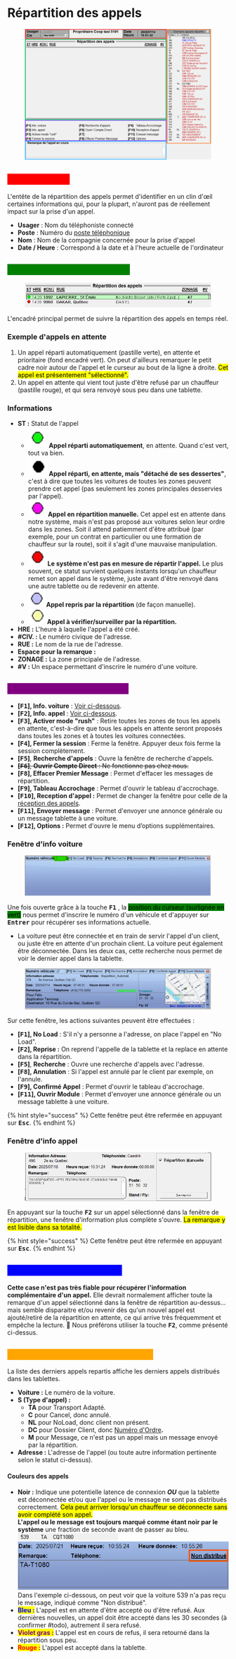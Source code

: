 # Répartition des appels

<figure><img src="../../.gitbook/assets/repartition-1 (1).png" alt=""><figcaption></figcaption></figure>

## <mark style="color:red;background-color:red;">Rouge, entête</mark>

L'entête de la répartition des appels permet d'identifier en un clin d'œil certaines informations qui, pour la plupart, n'auront pas de réellement impact sur la prise d'un appel.

* **Usager** : Nom du téléphoniste connecté
* **Poste** : Numéro du [poste téléphonique](../../5.-postes.md)
* **Nom** : Nom de la compagnie concernée pour la prise d'appel
* **Date / Heure** : Correspond à la date et à l'heure actuelle de l'ordinateur

## <mark style="color:green;background-color:green;">Vert, répartition des appels</mark>

<figure><img src="../../.gitbook/assets/image (11).png" alt=""><figcaption></figcaption></figure>

L'encadré principal permet de suivre la répartition des appels en temps réel.

### Exemple d'appels en attente

1. Un appel réparti automatiquement (pastille verte), en attente et prioritaire (fond encadré vert). On peut d'ailleurs remarquer le petit cadre noir autour de l'appel et le curseur au bout de la ligne à droite. <mark style="background-color:yellow;">Cet appel est présentement "sélectionné".</mark>
2. Un appel en attente qui vient tout juste d'être refusé par un chauffeur (pastille rouge), et qui sera renvoyé sous peu dans une tablette.

### Informations

* **ST :** Statut de l'appel
  * <img src="../../.gitbook/assets/image (12).png" alt="" data-size="line"> **Appel réparti automatiquement**, en attente. Quand c'est vert, tout va bien.
  * <img src="../../.gitbook/assets/image (13).png" alt="" data-size="line">**Appel réparti, en attente, mais "détaché de ses dessertes"**, c'est à dire que toutes les voitures de toutes les zones peuvent prendre cet appel (pas seulement les zones principales desservies par l'appel).
  * <img src="../../.gitbook/assets/image (14).png" alt="" data-size="line">**Appel en répartition manuelle.** Cet appel est en attente dans notre système, mais n'est pas proposé aux voitures selon leur ordre dans les zones. Soit il attend patiemment d'être attribué (par exemple, pour un contrat en particulier ou une formation de chauffeur sur la route), soit il s'agit d'une mauvaise manipulation.
  * <img src="../../.gitbook/assets/image (15).png" alt="" data-size="line">**Le système n'est pas en mesure de répartir l'appel.** Le plus souvent, ce statut survient quelques instants lorsqu'un chauffeur remet son appel dans le système, juste avant d'être renvoyé dans une autre tablette ou de redevenir en attente.
  * <img src="../../.gitbook/assets/image (16).png" alt="" data-size="line">**Appel repris par la répartition** (de façon manuelle).
  * <img src="../../.gitbook/assets/image (17).png" alt="" data-size="line">**Appel à vérifier/surveiller par la répartition.**
* **HRE :** L'heure à laquelle l'appel a été créé.
* **#CIV. :** Le numéro civique de l'adresse.
* **RUE :** Le nom de la rue de l'adresse.
* **Espace pour la remarque :**&#x20;
* **ZONAGE :** La zone principale de l'adresse.
* **#V :** Un espace permettant d'inscrire le numéro d'une voiture.

## <mark style="color:purple;background-color:purple;">Violet, touches de fonction</mark>

* **\[**<kbd>**F1**</kbd>**], Info. voiture** : [Voir ci-dessous](repartition-des-appels.md#fenetre-dinfo-voiture).
* **\[**<kbd>**F2**</kbd>**], Info. appel** : [Voir ci-dessous](repartition-des-appels.md#fenetre-dinfo-appel).
* **\[**<kbd>**F3**</kbd>**], Activer mode "rush"** : Retire toutes les zones de tous les appels en attente, c'est-à-dire que tous les appels en attente seront proposés dans toutes les zones et à toutes les voitures connectées.
* **\[**<kbd>**F4**</kbd>**], Fermer la session** : Ferme la fenêtre. Appuyer deux fois ferme la session complètement.
* **\[**<kbd>**F5**</kbd>**]**, **Recherche d'appels** : Ouvre la fenêtre de recherche d'appels.
* ~~**\[**<kbd>**F6**</kbd>**]**, **Ouvrir Compte Direct** : Ne fonctionne pas chez nous.~~
* **\[**<kbd>**F8**</kbd>**], Effacer Premier Message** : Permet d'effacer les messages de répartition.
* **\[**<kbd>**F9**</kbd>**], Tableau Accrochage** : Permet d'ouvrir le tableau d'accrochage.
* **\[**<kbd>**F10**</kbd>**], Reception d'appel :** Permet de changer la fenêtre pour celle de la [réception des appels](reception-des-appels.md).
* **\[**<kbd>**F11**</kbd>**], Envoyer message** : Permet d'envoyer une annonce générale ou un message tablette à une voiture.
* **\[**<kbd>**F12**</kbd>**], Options :** Permet d'ouvre le menu d’options supplémentaires.

### Fenêtre d'info voiture

<figure><img src="../../.gitbook/assets/Capture d’écran 2025-07-18 101431 (1).png" alt=""><figcaption></figcaption></figure>

Une fois ouverte grâce à la touche <kbd>**F1**</kbd> , la <mark style="background-color:green;">position du curseur (surlignée en vert)</mark> nous permet d'inscrire le numéro d'un véhicule et d'appuyer sur <kbd>**Entrer**</kbd> pour récupérer ses informations actuelle.

* La voiture peut être connectée et en train de servir l'appel d'un client, ou juste être en attente d'un prochain client. La voiture peut également être déconnectée. Dans les deux cas, cette recherche nous permet de voir le dernier appel dans la tablette.

<figure><img src="../../.gitbook/assets/Capture d’écran 2025-07-18 103707.png" alt=""><figcaption></figcaption></figure>

Sur cette fenêtre, les actions suivantes peuvent être effectuées :

* **\[**<kbd>**F1**</kbd>**], No Load** : S'il n'y a personne a l'adresse, on place l'appel en "No Load".
* **\[**<kbd>**F2**</kbd>**], Reprise :** On reprend l'appelle de la tablette et la replace en attente dans la répartition.
* **\[**<kbd>**F5**</kbd>**]**, **Recherche** : Ouvre une recherche d'appels avec l'adresse.
* **\[**<kbd>**F8**</kbd>**], Annulation** : Si l'appel est annulé par le client par exemple, on l'annule.
* **\[**<kbd>**F9**</kbd>**], Confirmé Appel** : Permet d'ouvrir le tableau d'accrochage.
* **\[**<kbd>**F11**</kbd>**], Ouvrir Module** : Permet d'envoyer une annonce générale ou un message tablette à une voiture.

{% hint style="success" %}
Cette fenêtre peut être refermée en appuyant sur <kbd>**Esc**</kbd>.
{% endhint %}

### Fenêtre d'info appel

<figure><img src="../../.gitbook/assets/Capture d’écran 2025-07-18 103227.png" alt=""><figcaption></figcaption></figure>

En appuyant sur la touche <kbd>**F2**</kbd> sur un appel sélectionné dans la fenêtre de répartition, une fenêtre d'information plus complète s'ouvre. <mark style="background-color:yellow;">La remarque y est lisible dans sa totalité.</mark>

{% hint style="success" %}
Cette fenêtre peut être refermée en appuyant sur <kbd>**Esc**</kbd>.
{% endhint %}

## <mark style="color:blue;background-color:blue;">Bleu, remarque de l'appel</mark>

**Cette case n'est pas très fiable pour récupérer l'information complémentaire d'un appel.** Elle devrait normalement afficher toute la remarque d'un appel sélectionné dans la fenêtre de répartition au-dessus... mais semble disparaitre et/ou revenir dès qu'un nouvel appel est ajouté/retiré de la répartition en attente, ce qui arrive très fréquemment et empêche la lecture. 🫠 Nous préférons utiliser la touche <kbd>**F2**</kbd>, comme présenté ci-dessus.

## <mark style="color:orange;background-color:orange;">Orange, derniers appels répartis</mark>

La liste des derniers appels repartis affiche les derniers appels distribués dans les tablettes.

* **Voiture :** Le numéro de la voiture.
* **S (Type d'appel) :**&#x20;
  * **TA** pour Transport Adapté.
  * **C** pour Cancel, donc annulé.
  * **NL** pour NoLoad, donc client non présent.
  * **DC** pour Dossier Client, donc [Numéro d'Ordre](../../11.-numeros-dordre.md)**.**
  * **M** pour Message, ce n'est pas un appel mais un message envoyé par la répartition.
* **Adresse :** L'adresse de l'appel (ou toute autre information pertinente selon le statut ci-dessus).

#### Couleurs des appels

* **Noir :** Indique une potentielle latence de connexion _**OU**_ que la tablette est déconnectée et/ou que l'appel ou le message ne sont pas distribués correctement. <mark style="background-color:yellow;">Cela peut arriver lorsqu'un chauffeur se déconnecte sans avoir complété son appel.</mark> \
  **L'appel ou le message est toujours marqué comme étant noir par le système** une fraction de seconde avant de passer au bleu.\
  ![](../../.gitbook/assets/image.png)\
  ![](<../../.gitbook/assets/image (1).png>)\
  Dans l'exemple ci-dessous, on peut voir que la voiture 539 n'a pas reçu le message, indiqué comme "Non distribué".
* <mark style="color:blue;">**Bleu :**</mark> L'appel est en attente d'être accepté ou d'être refusé. Aux dernières nouvelles, un appel doit être accepté dans les 30 secondes (à confirmer #todo), autrement il sera refusé.
* <mark style="color:purple;">**Violet gras :**</mark> L'appel est en cours de refus, il sera retourné dans la répartition sous peu.
* <mark style="color:red;">**Rouge :**</mark> L'appel est accepté dans la tablette.
